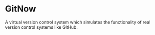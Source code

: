 # GitNow
A virtual version control system which simulates the functionality of real version control systems like GitHub.
